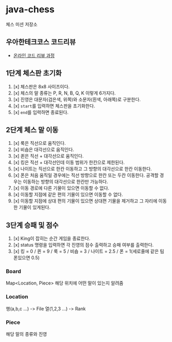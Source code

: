 # java-chess

체스 미션 저장소

## 우아한테크코스 코드리뷰

- [온라인 코드 리뷰 과정](https://github.com/woowacourse/woowacourse-docs/blob/master/maincourse/README.md)


## 1단계 체스판 초기화

1. [x] 체스판은 8x8 사이즈이다.
2. [x] 체스의 말 종류는 P, R, N, B, Q, K 이렇게 6가지다.
3. [x] 진영은 대문자(검은색, 위쪽)와 소문자(흰색, 아래쪽)로 구분한다.
4. [x] `start`를 입력하면 체스판을 초기화한다.
5. [x] `end`를 입력하면 종료된다.


## 2단계 체스 말 이동
1. [x] 룩은 직선으로 움직인다.
2. [x] 비숍은 대각선으로 움직인다.
3. [x] 퀸은 직선 + 대각선으로 움직인다.
4. [x] 킹은 직선 + 대각선인데 이동 범위가 한칸으로 제한된다.
5. [x] 나이트는 직선으로 한칸 이동하고 그 방향의 대각선으로 한칸 이동한다.
6. [x] 폰은 처음 움직일 경우에는 직선 방향으로 한칸 또는 두칸 이동한다. 공격할 경우는 이동하는 방향의 대각선으로 한칸만 가능하다.
7. [x] 이동 경로에 다른 기물이 있으면 이동할 수 없다.
8. [x] 이동할 지점에 같은 편의 기물이 있으면 이동할 수 없다.
9. [x] 이동할 지점에 상대 편의 기물이 있으면 상대편 기물을 제거하고 그 자리에 이동한 기물이 있게된다.

## 3단계 승패 및 점수
1. [x] King이 잡히는 순간 게임을 종료한다.
2. [x] status 명령을 입력하면 각 진영의 점수 출력하고 승패 여부를 출력한다.
3. [x] 킹 = 0 / 퀸 = 9 / 룩 = 5 / 비숍 = 3 / 나이트 = 2.5 / 폰 = 1(세로줄에 같은 팀 폰있으면 0.5)

### Board
Map<Location, Piece>
해당 위치에 어떤 말이 있는지 알려줌

### Location
행(a,b,c ...) -> File
열(1,2,3 ...) -> Rank 

### Piece
해당 말의 종류와 진영
